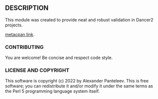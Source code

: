 ## DESCRIPTION

This module was created to provide neat and robust validation in Dancer2 projects.

[metacpan link](https://metacpan.org/pod/Dancer2::Plugin::FormValidator).

### CONTRIBUTING
You are welcome! Be concise and respect code style.

### LICENSE AND COPYRIGHT

This software is copyright (c) 2022 by Alexander Panteleev. This is free software; you can redistribute it and/or modify it under the same terms as the Perl 5 programming language system itself.